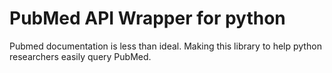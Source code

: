 # PubMed API Wrapper for python
Pubmed documentation is less than ideal. Making this library to  help python researchers easily query PubMed.

